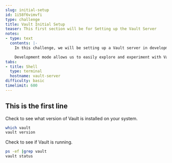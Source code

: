 ```yaml
---
slug: initial-setup
id: 1i58f6vimvfi
type: challenge
title: Vault Initial Setup
teaser: This first section will be for Setting up the Vault Server
notes:
- type: text
  contents: |-
    In this challenge, we will be setting up a Vault server in development mode to securely manage our sensitive information, such as passwords. The Vault server is a powerful tool designed to provide a centralized location for storing and accessing secrets while maintaining high levels of security and encryption.

    Development mode allows us to easily explore and experiment with Vault's features without the need for a full production setup. Please note that this mode is not recommended for production environments, as it uses a simplified, in-memory storage system and automatically unseals the Vault.
tabs:
- title: Shell
  type: terminal
  hostname: vault-server
difficulty: basic
timelimit: 600
---
```


## This is the first line

Check to see what version of Vault is installed on your system.

```bash
which vault
vault version
```

Check to see if Vault is running.

```bash
ps -ef |grep vault
vault status
```

